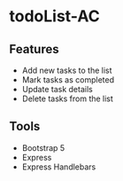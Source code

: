 # todoList-AC

## Features
- Add new tasks to the list
- Mark tasks as completed
- Update task details
- Delete tasks from the list

## Tools
- Bootstrap 5
- Express
- Express Handlebars
